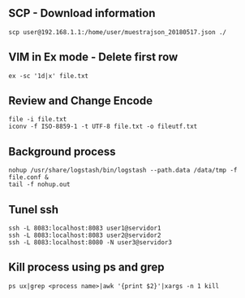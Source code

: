 
## SCP - Download information
``` shell
scp user@192.168.1.1:/home/user/muestrajson_20180517.json ./
```
## VIM in Ex mode - Delete first row
``` shell
ex -sc '1d|x' file.txt
```

## Review and Change Encode
``` shell
file -i file.txt
iconv -f ISO-8859-1 -t UTF-8 file.txt -o fileutf.txt
```
## Background process
``` shell
nohup /usr/share/logstash/bin/logstash --path.data /data/tmp -f file.conf &
tail -f nohup.out
```

## Tunel ssh
``` shell
ssh -L 8083:localhost:8083 user1@servidor1			
ssh -L 8083:localhost:8083 user2@servidor2			
ssh -L 8083:localhost:8080 -N user3@servidor3
```


## Kill process using ps and grep
``` shell
ps ux|grep <process name>|awk '{print $2}'|xargs -n 1 kill
```
